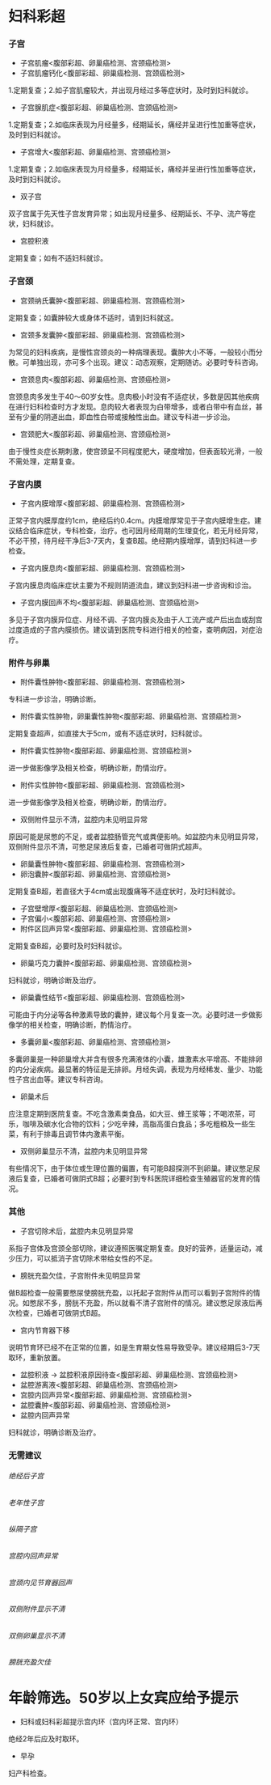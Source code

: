 # 妇科彩超

### 子宫

+ 子宫肌瘤<腹部彩超、卵巢癌检测、宫颈癌检测>
+ 子宫肌瘤钙化<腹部彩超、卵巢癌检测、宫颈癌检测>

1.定期复查；2.如子宫肌瘤较大，并出现月经过多等症状时，及时到妇科就诊。

+ 子宫腺肌症<腹部彩超、卵巢癌检测、宫颈癌检测>

1.定期复查；2.如临床表现为月经量多，经期延长，痛经并呈进行性加重等症状，及时到妇科就诊。

+ 子宫增大<腹部彩超、卵巢癌检测、宫颈癌检测>

1.定期复查；2.如临床表现为月经量多，经期延长，痛经并呈进行性加重等症状，及时到妇科就诊。

+ 双子宫

双子宫属于先天性子宫发育异常；如出现月经量多、经期延长、不孕、流产等症状，妇科就诊。

+ 宫腔积液

定期复查；如有不适妇科就诊。

### 子宫颈

+ 宫颈纳氏囊肿<腹部彩超、卵巢癌检测、宫颈癌检测>

定期复查；如囊肿较大或身体不适时，请到妇科就这。

+ 宫颈多发囊肿<腹部彩超、卵巢癌检测、宫颈癌检测>

为常见的妇科疾病，是慢性宫颈炎的一种病理表现。囊肿大小不等，一般较小而分散。可单独出现，亦可多个出现。建议：动态观察，定期随访。必要时专科咨询。

+ 宫颈息肉<腹部彩超、卵巢癌检测、宫颈癌检测>

宫颈息肉多发生于40～60岁女性。息肉极小时没有不适症状，多数是因其他疾病在进行妇科检查时方才发现。息肉较大者表现为白带增多，或者白带中有血丝，甚至有少量的阴道出血，即血性白带或接触性出血。建议专科进一步诊治。

+ 宫颈肥大<腹部彩超、卵巢癌检测、宫颈癌检测>

由于慢性炎症长期刺激，使宫颈呈不同程度肥大，硬度增加，但表面较光滑，一般不需处理，定期复查。

### 子宫内膜

+ 子宫内膜增厚<腹部彩超、卵巢癌检测、宫颈癌检测>

正常子宫内膜厚度约1cm，绝经后约0.4cm。内膜增厚常见于子宫内膜增生症。建议结合临床症状，专科检查，治疗。也可因月经周期的生理变化，若无月经异常，不必干预，待月经干净后3-7天内，复查B超。绝经期内膜增厚，请到妇科进一步检查。

+ 子宫内膜息肉<腹部彩超、卵巢癌检测、宫颈癌检测>

子宫内膜息肉临床症状主要为不规则阴道流血，建议到妇科进一步咨询和诊治。

+ 子宫内膜回声不均<腹部彩超、卵巢癌检测、宫颈癌检测>

多见于子宫内膜异位症、月经不调、子宫内膜炎及由于人工流产或产后出血或刮宫过度造成的子宫内膜损伤。建议请到医院专科进行相关的检查，查明病因，对症治疗。

### 附件与卵巢

+ 附件囊性肿物<腹部彩超、卵巢癌检测、宫颈癌检测>

专科进一步诊治，明确诊断。

+ 附件囊实性肿物，卵巢囊性肿物<腹部彩超、卵巢癌检测、宫颈癌检测>

定期复查超声，如直接大于5cm，或有不适症状时，妇科就诊。

+ 附件囊实性肿物<腹部彩超、卵巢癌检测、宫颈癌检测>

进一步做影像学及相关检查，明确诊断，酌情治疗。

+ 附件实性肿物<腹部彩超、卵巢癌检测、宫颈癌检测>

进一步做影像学及相关检查，明确诊断，酌情治疗。

+ 双侧附件显示不清，盆腔内未见明显异常

原因可能是尿憋的不足，或者盆腔肠管充气或粪便影响。如盆腔内未见明显异常，双侧附件显示不清，可憋足尿液后复查，已婚者可做阴式超声。

+ 卵巢囊性肿物<腹部彩超、卵巢癌检测、宫颈癌检测>
+ 卵泡囊肿<腹部彩超、卵巢癌检测、宫颈癌检测>

定期复查B超，若直径大于4cm或出现腹痛等不适症状时，及时妇科就诊。

+ 子宫壁增厚<腹部彩超、卵巢癌检测、宫颈癌检测>
+ 子宫偏小<腹部彩超、卵巢癌检测、宫颈癌检测>
+ 附件区回声异常<腹部彩超、卵巢癌检测、宫颈癌检测>

定期复查B超，必要时及时妇科就诊。

+ 卵巢巧克力囊肿<腹部彩超、卵巢癌检测、宫颈癌检测>

妇科就诊，明确诊断及治疗。

+ 卵巢囊性结节<腹部彩超、卵巢癌检测、宫颈癌检测>

可能由于内分泌等各种激素导致的囊肿，建议每个月复查一次。必要时进一步做影像学的相关检查，明确诊断，酌情治疗。

+ 多囊卵巢<腹部彩超、卵巢癌检测、宫颈癌检测>

多囊卵巢是一种卵巢增大并含有很多充满液体的小囊，雄激素水平增高、不能排卵的内分泌疾病。最显著的特征是无排卵。月经失调，表现为月经稀发、量少、功能性子宫出血等。建议专科咨询。

+ 卵巢术后

应注意定期到医院复查。不吃含激素类食品，如大豆、蜂王浆等；不喝浓茶，可乐，咖啡及碳水化合物的饮料；少吃辛辣，高脂高蛋白食品；多吃粗粮及一些生菜，有利于排毒且调节体内激素平衡。

+ 双侧卵巢显示不清，盆腔内未见明显异常

有些情况下，由于体位或生理位置的偏置，有可能B超探测不到卵巢。建议憋足尿液后复查，已婚者可做阴式B超；必要时到专科医院详细检查生殖器官的发育的情况。

### 其他

+ 子宫切除术后，盆腔内未见明显异常

系指子宫体及宫颈全部切除，建议遵照医嘱定期复查。良好的营养，适量运动，减少压力，可以抵消子宫切除术带给女性的不足。

+ 膀胱充盈欠佳，子宫附件未见明显异常

做B超检查一般需要憋尿使膀胱充盈，以托起子宫附件从而可以看到子宫附件的情况。如憋尿不多，膀胱不充盈，所以就看不清子宫附件的情况。建议憋足尿液后再次检查，已婚者可做阴式B超。

+ 宫内节育器下移

说明节育环已经不在正常的位置，如是生育期女性易导致受孕。建议经期后3-7天取环，重新放置。

+ 盆腔积液 -> 盆腔积液原因待查<腹部彩超、卵巢癌检测、宫颈癌检测>
+ 盆腔游离液<腹部彩超、卵巢癌检测、宫颈癌检测>
+ 宫腔内回声异常<腹部彩超、卵巢癌检测、宫颈癌检测>
+ 盆腔囊肿<腹部彩超、卵巢癌检测、宫颈癌检测>
+ 盆腔内回声异常

妇科就诊，明确诊断及治疗。

### 无需建议

###### 绝经后子宫
###### 老年性子宫
###### 纵隔子宫
###### 宫腔内回声异常
###### 宫颈内见节育器回声
###### 双侧附件显示不清
###### 双侧卵巢显示不清
###### 膀胱充盈欠佳

# 年龄筛选。50岁以上女宾应给予提示
+ 妇科或妇科彩超提示宫内环（宫内环正常、宫内环）

绝经2年后应及时取环。

+ 早孕

妇产科检查。
